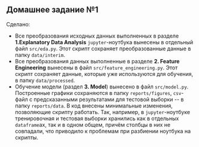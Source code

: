 ## Домашнее задание №1

Сделано:
- Все преобразования исходных данных выполненных в разделе **1.Explanatory Data Analysis** `jupyter`-ноутбука вынесены в отдельный файл `src/eda.py`. Этот скрипт сохраняет преобразованные данные в папку `data/interim`.
- Все преобразования данных выполненные в разделе **2. Feature Engineering** вынесены в файл `src/feature_engineering.py`. Этот скрипт сохраняет данные, которые уже используются для обучения, в папку `data/processed`.
- Обучение модели (раздел **3. Model**) вынесено в файл `src/model.py`. Построенные графики сохраняются в папку `reports/figures`, `csv`-файл с предсказанными результатами для тестовой выборки -- в папку `reports/data`. В код внесены минимальные изменения, позволяющие скрипту работать. Так, например, в `jupyter`-ноутбуке тренировочная и тестовая выборки хранились как в отдельных `dataframe`ах, так и в одном общем, причём столбцы в них не совпадали, что приводило к проблемам при разбиении ноутбука на скрипты.